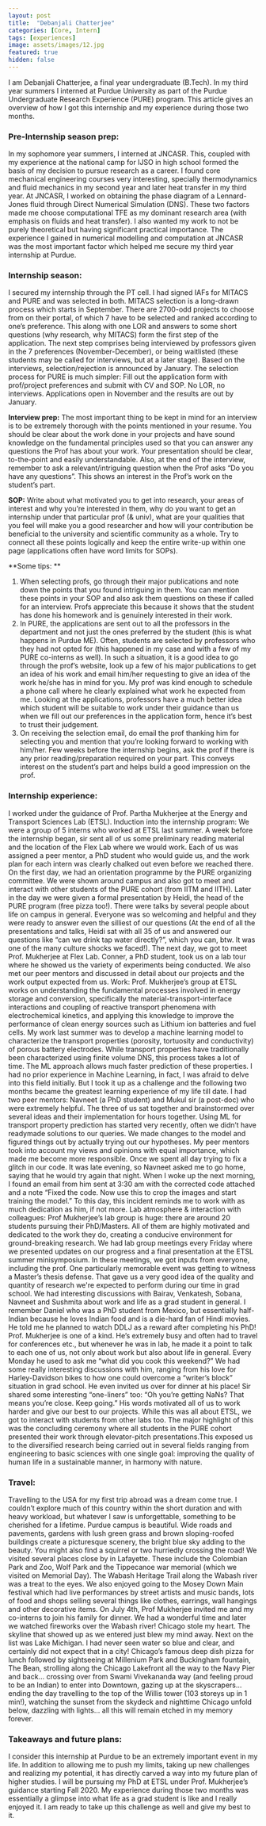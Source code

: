 ```yaml
---
layout: post
title:  "Debanjali Chatterjee"
categories: [Core, Intern]
tags: [experiences]
image: assets/images/12.jpg
featured: true
hidden: false
---
```


I am Debanjali Chatterjee, a final year undergraduate (B.Tech). In my third year summers I interned at Purdue University as part of the Purdue Undergraduate Research Experience (PURE) program. This article gives an overview of how I got this internship and my experience during those two months. 

### Pre-Internship season prep: 
In my sophomore year summers, I interned at JNCASR. This, coupled with my experience at the national camp for IJSO in high school formed the basis of my decision to pursue research as a career. I found core mechanical engineering courses very interesting, specially thermodynamics and fluid mechanics in my second year and later heat transfer in my third year. At JNCASR, I worked on obtaining the phase diagram of a Lennard-Jones fluid through Direct Numerical Simulation (DNS). These two factors made me choose computational TFE as my dominant research area (with emphasis on fluids and heat transfer). I also wanted my work to not be purely theoretical but having significant practical importance. The experience I gained in numerical modelling and computation at JNCASR was the most important factor which helped me secure my third year internship at Purdue.

### Internship season: 
I secured my internship through the PT cell. I had signed IAFs for MITACS and PURE and was selected in both. 
MITACS selection is a long-drawn process which starts in September. There are 2700-odd projects to choose from on their portal, of which 7 have to be selected and ranked according to one’s preference. This along with one LOR and answers to some short questions (why research, why MITACS) form the first step of the application. The next step comprises being interviewed by professors given in the 7 preferences (November-December), or being waitlisted (these students may be called for interviews, but at a later stage). Based on the interviews, selection/rejection is announced by January. The selection process for PURE is much simpler: Fill out the application form with prof/project preferences and submit with CV and SOP. No LOR, no interviews. Applications open in November and the results are out by January. 

**Interview prep:** The most important thing to be kept in mind for an interview is to be extremely thorough with the points mentioned in your resume. You should be clear about the work done in your projects and have sound knowledge on the fundamental principles used so that you can answer any questions the Prof has about your work. Your presentation should be clear, to-the-point and easily understandable. Also, at the end of the interview, remember to ask a relevant/intriguing question when the Prof asks “Do you have any questions”. This shows an interest in the Prof’s work on the student’s part. 

**SOP:** Write about what motivated you to get into research, your areas of interest and why you’re interested in them, why do you want to get an internship under that particular prof (& univ), what are your qualities that you feel will make you a good researcher and how will your contribution be beneficial to the university and scientific community as a whole. Try to connect all these points logically and keep the entire write-up within one page (applications often have word limits for SOPs).

**Some tips: **
1. When selecting profs, go through their major publications and note down the points that you found intriguing in them. You can mention these points in your SOP and also ask them questions on these if called for an interview. Profs appreciate this because it shows that the student has done his homework and is genuinely interested in their work. 
2. In PURE, the applications are sent out to all the professors in the department and not just the ones preferred by the student (this is what happens in Purdue ME). Often, students are selected by professors who they had not opted for (this happened in my case and with a few of my PURE co-interns as well). In such a situation, it is a good idea to go through the prof’s website, look up a few of his major publications to get an idea of his work and email him/her requesting to give an idea of the work he/she has in mind for you. My prof was kind enough to schedule a phone call where he clearly explained what work he expected from me. Looking at the applications, professors have a much better idea which student will be suitable to work under their guidance than us when we fill out our preferences in the application form, hence it’s best to trust their judgement. 
3. On receiving the selection email, do email the prof thanking him for selecting you and mention that you’re looking forward to working with him/her. Few weeks before the internship begins, ask the prof if there is any prior reading/preparation required on your part. This conveys interest on the student’s part and helps build a good impression on the prof. 

### Internship experience: 
I worked under the guidance of Prof. Partha Mukherjee at the Energy and Transport Sciences Lab (ETSL). 
Induction into the internship program: We were a group of 5 interns who worked at ETSL last summer. A week before the internship began, sir sent all of us some preliminary reading material and the location of the Flex Lab where we would work. Each of us was assigned a peer mentor, a PhD student who would guide us, and the work plan for each intern was clearly chalked out even before we reached there. 
On the first day, we had an orientation programme by the PURE organizing committee. We were shown around campus and also got to meet and interact with other students of the PURE cohort (from IITM and IITH). Later in the day we were given a formal presentation by Heidi, the head of the PURE program (free pizza too!). There were talks by several people about life on campus in general. Everyone was so welcoming and helpful and they were ready to answer even the silliest of our questions (At the end of all the presentations and talks, Heidi sat with all 35 of us and answered our questions like “can we drink tap water directly?”, which you can, btw. It was one of the many culture shocks we faced!). 
The next day, we got to meet Prof. Mukherjee at Flex Lab. Conner, a PhD student, took us on a lab tour where he showed us the variety of experiments being conducted. We also met our peer mentors and discussed in detail about our projects and the work output expected from us. 
Work: Prof. Mukherjee’s group at ETSL works on understanding the fundamental processes involved in energy storage and conversion, specifically the material-transport-interface interactions and coupling of reactive transport phenomena with electrochemical kinetics, and applying this knowledge to improve the performance of clean energy sources such as Lithium ion batteries and fuel cells. My work last summer was to develop a machine learning model to characterize the transport properties (porosity, tortuosity and conductivity) of porous battery electrodes. While transport properties have traditionally been characterized using finite volume DNS, this process takes a lot of time. The ML approach allows much faster prediction of these properties. 
I had no prior experience in Machine Learning, in fact, I was afraid to delve into this field initially. But I took it up as a challenge and the following two months became the greatest learning experience of my life till date. I had two peer mentors: Navneet (a PhD student) and Mukul sir (a post-doc) who were extremely helpful. The three of us sat together and brainstormed over several ideas and their implementation for hours together. Using ML for transport property prediction has started very recently, often we didn’t have readymade solutions to our queries. We made changes to the model and figured things out by actually trying out our hypotheses. My peer mentors took into account my views and opinions with equal importance, which made me become more responsible. Once we spent all day trying to fix a glitch in our code. It was late evening, so Navneet asked me to go home, saying that he would try again that night. When I woke up the next morning, I found an email from him sent at 3:30 am with the corrected code attached and a note “Fixed the code. Now use this to crop the images and start training the model.” To this day, this incident reminds me to work with as much dedication as him, if not more. 
Lab atmosphere & interaction with colleagues: Prof Mukherjee’s lab group is huge: there are around 20 students pursuing their PhD/Masters. All of them are highly motivated and dedicated to the work they do, creating a conducive environment for ground-breaking research. We had lab group meetings every Friday where we presented updates on our progress and a final presentation at the ETSL summer minisymposium. In these meetings, we got inputs from everyone, including the prof. One particularly memorable event was getting to witness a Master’s thesis defense. That gave us a very good idea of the quality and quantity of research we're expected to perform during our time in grad school. We had interesting discussions with Bairav, Venkatesh, Sobana, Navneet and Sushmita about work and life as a grad student in general. I remember Daniel who was a PhD student from Mexico, but essentially half-Indian because he loves Indian food and is a die-hard fan of Hindi movies. He told me he planned to watch DDLJ as a reward after completing his PhD! 
Prof. Mukherjee is one of a kind. He’s extremely busy and often had to travel for conferences etc., but whenever he was in lab, he made it a point to talk to each one of us, not only about work but also about life in general. Every Monday he used to ask me “what did you cook this weekend?” We had some really interesting discussions with him, ranging from his love for Harley-Davidson bikes to how one could overcome a “writer’s block” situation in grad school. He even invited us over for dinner at his place! Sir shared some interesting “one-liners” too: “Oh you’re getting NaNs? That means you’re close. Keep going.” His words motivated all of us to work harder and give our best to our projects. 
While this was all about ETSL, we got to interact with students from other labs too. The major highlight of this was the concluding ceremony where all students in the PURE cohort presented their work through elevator-pitch presentations.This exposed us to the diversified research being carried out in several fields ranging from engineering to basic sciences with one single goal: improving the quality of human life in a sustainable manner, in harmony with nature. 

### Travel: 
Travelling to the USA for my first trip abroad was a dream come true. I couldn’t explore much of this country within the short duration and with heavy workload, but whatever I saw is unforgettable, something to be cherished for a lifetime. Purdue campus is beautiful. Wide roads and pavements, gardens with lush green grass and brown sloping-roofed buildings create a picturesque scenery, the bright blue sky adding to the beauty. You might also find a squirrel or two hurriedly crossing the road! We visited several places close by in Lafayette. These include the Colombian Park and Zoo, Wolf Park and the Tippecanoe war memorial (which we visited on Memorial Day). The Wabash Heritage Trail along the Wabash river was a treat to the eyes. We also enjoyed going to the Mosey Down Main festival which had live performances by street artists and music bands, lots of food and shops selling several things like clothes, earrings, wall hangings and other decorative items. On July 4th, Prof Mukherjee invited me and my co-interns to join his family for dinner. We had a wonderful time and later we watched fireworks over the Wabash river! 
Chicago stole my heart. The skyline that showed up as we entered just blew my mind away. Next on the list was Lake Michigan. I had never seen water so blue and clear, and certainly did not expect that in a city! Chicago’s famous deep dish pizza for lunch followed by sightseeing at Millenium Park and Buckingham fountain, The Bean, strolling along the Chicago Lakefront all the way to the Navy Pier 
and back... crossing over from Swami Vivekananda way (and feeling proud to be an Indian) to enter into Downtown, gazing up at the skyscrapers... ending the day travelling to the top of the Willis tower (103 storeys up in 1 min!), watching the sunset from the skydeck and nighttime Chicago unfold below, dazzling with lights... all this will remain etched in my memory forever. 

### Takeaways and future plans: 
I consider this internship at Purdue to be an extremely important event in my life. In addition to allowing me to push my limits, taking up new challenges and realizing my potential, it has directly carved a way into my future plan of higher studies. I will be pursuing my PhD at ETSL under Prof. Mukherjee’s guidance starting Fall 2020. My experience during those two months was essentially a glimpse into what life as a grad student is like and I really enjoyed it. I am ready to take up this challenge as well and give my best to it. 
